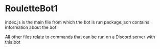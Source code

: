 # RouletteBot1

index.js is the main file from which the bot is run
package.json contains information about the bot

All other files relate to commands that can be run on a Discord server with this bot

